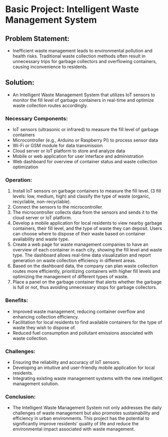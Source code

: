 Basic Project: Intelligent Waste Management System
==================================================

Problem Statement:
------------------

-   Inefficient waste management leads to environmental pollution and health risks. Traditional waste collection methods often result in unnecessary trips for garbage collectors and overflowing containers, causing inconvenience to residents.

Solution:
---------

-   An Intelligent Waste Management System that utilizes IoT sensors to monitor the fill level of garbage containers in real-time and optimize waste collection routes accordingly.

### Necessary Components:

-   IoT sensors (ultrasonic or infrared) to measure the fill level of garbage containers
-   Microcontroller (e.g., Arduino or Raspberry Pi) to process sensor data
-   Wi-Fi or GSM module for data transmission
-   Cloud server or IoT platform to store and analyze data
-   Mobile or web application for user interface and administration
-   Web dashboard for overview of container status and waste collection optimization

### Operation:

1.  Install IoT sensors on garbage containers to measure the fill level. (3 fill levels: low, medium, high) and classify the type of waste (organic, recyclable, non-recyclable).
2.  Connect the sensors to the microcontroller.
3.  The microcontroller collects data from the sensors and sends it to the cloud server or IoT platform.
4.  Develop a mobile application for local residents to view nearby garbage containers, their fill level, and the type of waste they can deposit. Users can choose where to dispose of their waste based on container availability and waste type.
5.  Create a web page for waste management companies to have an overview of each container in each city, showing the fill level and waste type. The dashboard allows real-time data visualization and report generation on waste collection efficiency in different areas.
6.  Based on the dashboard data, the company can plan waste collection routes more efficiently, prioritizing containers with higher fill levels and optimizing the management of different types of waste.
7.  Place a panel on the garbage container that alerts whether the garbage is full or not, thus avoiding unnecessary stops for garbage collectors.

### Benefits:

-   Improved waste management, reducing container overflow and enhancing collection efficiency.
-   Facilitation for local residents to find available containers for the type of waste they wish to dispose of.
-   Reduced fuel consumption and pollutant emissions associated with waste collection.

### Challenges:

-   Ensuring the reliability and accuracy of IoT sensors.
-   Developing an intuitive and user-friendly mobile application for local residents.
-   Integrating existing waste management systems with the new intelligent management solution.

### Conclusion:

-   The Intelligent Waste Management System not only addresses the daily challenges of waste management but also promotes sustainability and efficiency in urban environments. This project has the potential to significantly improve residents' quality of life and reduce the environmental impact associated with waste management.
